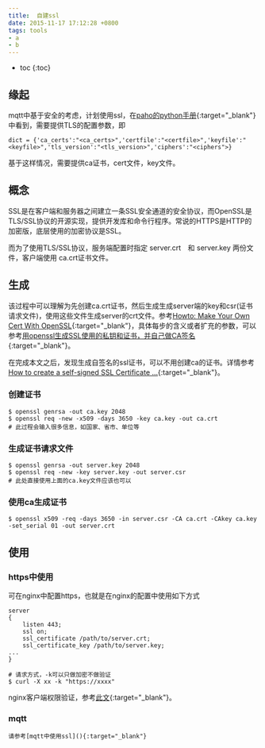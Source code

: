 ```yaml
---
title:  自建ssl
date: 2015-11-17 17:12:28 +0800
tags: tools
- a
- b
---
```


* toc
{:toc}

## 缘起

 mqtt中基于安全的考虑，计划使用ssl，在[paho的python手册](https://pypi.python.org/pypi/paho-mqtt){:target="_blank"}中看到，需要提供TLS的配置参数，即

    dict = {'ca_certs':"<ca_certs>",'certfile':"<certfile>",'keyfile':"<keyfile>",'tls_version':"<tls_version>",'ciphers':"<ciphers">}

基于这样情况，需要提供ca证书，cert文件，key文件。   

## 概念

SSL是在客户端和服务器之间建立一条SSL安全通道的安全协议，而OpenSSL是TLS/SSL协议的开源实现，提供开发库和命令行程序。常说的HTTPS是HTTP的加密版，底层使用的加密协议是SSL。

而为了使用TLS/SSL协议，服务端配置时指定 server.crt　和 server.key 两份文件，客户端使用 ca.crt证书文件。

## 生成

该过程中可以理解为先创建ca.crt证书，然后生成生成server端的key和csr(证书请求文件)，使用这些文件生成server的crt文件。参考[Howto: Make Your Own Cert With OpenSSL](http://blog.didierstevens.com/2008/12/30/howto-make-your-own-cert-with-openssl/){:target="_blank"}，具体每步的含义或者扩充的参数，可以参考[用openssl生成SSL使用的私钥和证书，并自己做CA签名](http://www.myhack58.com/Article/60/63/2013/41328.htm){:target="_blank"}。

在完成本文之后，发现生成自签名的ssl证书，可以不用创建ca的证书。详情参考[How to create a self-signed SSL Certificate ...](http://www.akadia.com/services/ssh_test_certificate.html){:target="_blank"}。

### 创建证书

    $ openssl genrsa -out ca.key 2048
    $ openssl req -new -x509 -days 3650 -key ca.key -out ca.crt
    # 此过程会输入很多信息，如国家、省市、单位等

### 生成证书请求文件

    $ openssl genrsa -out server.key 2048 
    $ openssl req -new -key server.key -out server.csr
    # 此处直接使用上面的ca.key文件应该也可以

### 使用ca生成证书

    $ openssl x509 -req -days 3650 -in server.csr -CA ca.crt -CAkey ca.key -set_serial 01 -out server.crt


## 使用

### https中使用

可在nginx中配置https，也就是在nginx的配置中使用如下方式

    server
    {
        listen 443;
        ssl on;
        ssl_certificate /path/to/server.crt;
        ssl_certificate_key /path/to/server.key;
    ...
    }

    # 请求方式，-k可以只做加密不做验证
    $ curl -X xx -k "https://xxxx"

nginx客户端权限验证，参考[此文](http://nategood.com/client-side-certificate-authentication-in-ngi){:target="_blank"}。

### mqtt

    请参考[mqtt中使用ssl](){:target="_blank"}
 
